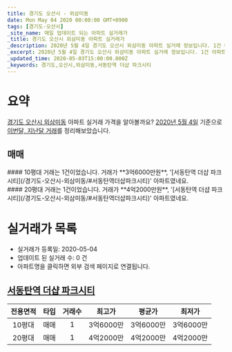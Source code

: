 ```yaml
---
title: 경기도 오산시 - 외삼미동
date: Mon May 04 2020 00:00:00 GMT+0900
tags: [경기도-오산시]
_site_name: 매일 업데이트 되는 아파트 실거래가
_title: 경기도 오산시 외삼미동 아파트 실거래가
_description: 2020년 5월 4일 경기도 오산시 외삼미동 아파트 실거래 정보입니다. 1건 아파트 정보가 있습니다.
_excerpt: 2020년 5월 4일 경기도 오산시 외삼미동 아파트 실거래 정보입니다. 1건 아파트 정보가 있습니다.
_updated_time: 2020-05-03T15:00:00.000Z
_keywords: 경기도,오산시,외삼미동,서동탄역 더샵 파크시티
---
```





# 요약
<ins>경기도 오산시 외삼미동</ins> 아파트 실거래 가격을 알아볼까요? <ins>2020년 5월 4일</ins> 기준으로 <ins>이번달, 지난달 거래</ins>를 정리해보았습니다.

## 매매
<div class="container">
<div class="six columns" markdown="1">
#### 10평대
거래는 1건이었습니다. 거래가 **3억6000만원**, '[서동탄역 더샵 파크시티](/경기도-오산시-외삼미동/#서동탄역더샵파크시티)' 아파트였네요.
</div>
<div class="six columns" markdown="1">
#### 20평대
거래는 1건이었습니다. 거래가 **4억2000만원**, '[서동탄역 더샵 파크시티](/경기도-오산시-외삼미동/#서동탄역더샵파크시티)' 아파트였네요.
</div>
</div>



# 실거래가 목록
- 실거래가 등록일: 2020-05-04
- 업데이트 된 실거래 수: 0 건
- 아파트명을 클릭하면 외부 검색 페이지로 연결됩니다.

## [서동탄역 더샵 파크시티](#서동탄역더샵파크시티)

|전용면적|타입|거래수|최고가|평균가|최저가|
|:---:|:---:|:---:|:---:|:---:|:---:|
|10평대|<span class="deal-type-1">매매</span>|1|3억6000만|3억6000만|3억6000만|
|20평대|<span class="deal-type-1">매매</span>|1|4억2000만|4억2000만|4억2000만|

<br/>




